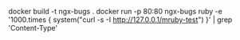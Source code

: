 docker build -t ngx-bugs .
docker run -p 80:80 ngx-bugs
ruby -e '1000.times { system("curl -s -I http://127.0.0.1/mruby-test") }' | grep 'Content-Type'
